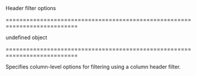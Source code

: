 <!--**
/*-------------------------------------------
    Auto-generated file. Do not modify.
-------------------------------------------

**-->
<!--d-->Header filter options<!--/d-->
===========================================================================
<!--default-->undefined<!--/default-->
<!--type-->object<!--/type-->
===========================================================================

<!--shortDescription-->
Specifies column-level options for filtering using a column header filter.
<!--/shortDescription-->

<!--fullDescription-->

<!--/fullDescription-->